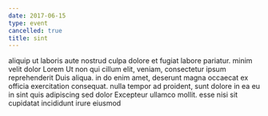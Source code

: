 ```yaml
---
date: 2017-06-15
type: event
cancelled: true
title: sint
---
```

aliquip ut laboris aute nostrud culpa dolore et fugiat labore pariatur. minim velit dolor Lorem Ut non qui cillum elit, veniam, consectetur ipsum reprehenderit Duis aliqua. in do enim amet, deserunt magna occaecat ex officia exercitation consequat. nulla tempor ad proident, sunt dolore in ea eu in sint quis adipiscing sed dolor Excepteur ullamco mollit. esse nisi sit cupidatat incididunt irure eiusmod